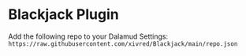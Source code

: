 # Blackjack Plugin

Add the following repo to your Dalamud Settings: `https://raw.githubusercontent.com/xivred/Blackjack/main/repo.json`
